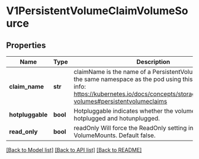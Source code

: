 # V1PersistentVolumeClaimVolumeSource

## Properties
Name | Type | Description | Notes
------------ | ------------- | ------------- | -------------
**claim_name** | **str** | claimName is the name of a PersistentVolumeClaim in the same namespace as the pod using this volume. More info: https://kubernetes.io/docs/concepts/storage/persistent-volumes#persistentvolumeclaims | [default to '']
**hotpluggable** | **bool** | Hotpluggable indicates whether the volume can be hotplugged and hotunplugged. | [optional] 
**read_only** | **bool** | readOnly Will force the ReadOnly setting in VolumeMounts. Default false. | [optional] 

[[Back to Model list]](../README.md#documentation-for-models) [[Back to API list]](../README.md#documentation-for-api-endpoints) [[Back to README]](../README.md)


